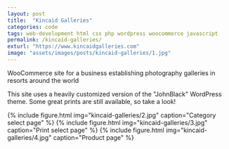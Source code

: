 ```yaml
---
layout: post
title:  "Kincaid Galleries"
categories: code
tags: web-development html css php wordpress woocommerce javascript
permalink: /kincaid-galleries/
exturl: "https://www.kincaidgalleries.com"
image: "assets/images/posts/kincaid-galleries/1.jpg"
---
```


<p class="post--full__excerpt">
	WooCommerce site for a business establishing photography galleries in resorts around the world
</p>

This site uses a heavily customized version of the "JohnBlack" WordPress theme. Some great prints are still available, so take a look!

<div class="gallery">
	{% include figure.html img="kincaid-galleries/2.jpg" caption="Category select page" %}
	{% include figure.html img="kincaid-galleries/3.jpg" caption="Print select page" %}
	{% include figure.html img="kincaid-galleries/4.jpg" caption="Product page" %}
</div>

